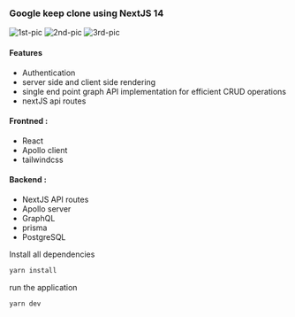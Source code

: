 ### Google keep clone using NextJS 14

![1st-pic]('screenshots/pic1.png')
![2nd-pic]('screenshots/pic2.png')
![3rd-pic]('screenshots/pic3.png')


#### Features
- Authentication
- server side and client side rendering
- single end point graph API implementation for efficient CRUD operations
- nextJS api routes

#### Frontned :
- React
- Apollo client
- tailwindcss

#### Backend :
- NextJS API routes
- Apollo server
- GraphQL
- prisma
- PostgreSQL

Install all dependencies
```bash
yarn install
```

run the application
```bash
yarn dev
```
